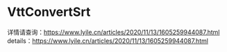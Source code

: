 ﻿# VttConvertSrt

详情请查询：https://www.lyile.cn/articles/2020/11/13/1605259944087.html
details：https://www.lyile.cn/articles/2020/11/13/1605259944087.html
